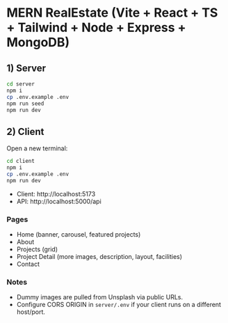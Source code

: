 # MERN RealEstate (Vite + React + TS + Tailwind + Node + Express + MongoDB)

## 1) Server
```bash
cd server
npm i
cp .env.example .env
npm run seed
npm run dev
```

## 2) Client
Open a new terminal:
```bash
cd client
npm i
cp .env.example .env
npm run dev
```

- Client: http://localhost:5173
- API: http://localhost:5000/api

### Pages
- Home (banner, carousel, featured projects)
- About
- Projects (grid)
- Project Detail (more images, description, layout, facilities)
- Contact

### Notes
- Dummy images are pulled from Unsplash via public URLs.
- Configure CORS ORIGIN in `server/.env` if your client runs on a different host/port.
